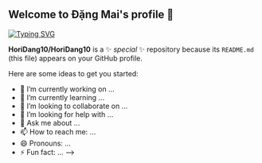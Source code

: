 ## Welcome to Đặng Mai's profile 👋
<a align = center href="https://git.io/typing-svg"><img src="https://readme-typing-svg.demolab.com?font=Helventica&weight=600&duration=5020&pause=1000&color=ece0d1&background=FFE5BD00&center=true&vCenter=true&width=435&lines=Hi+mates%2C+I'm+Hori-san+aka+%C4%90%E1%BA%B7ng+Mai" alt="Typing SVG" /></a>

**HoriDang10/HoriDang10** is a ✨ _special_ ✨ repository because its `README.md` (this file) appears on your GitHub profile.

Here are some ideas to get you started:

- 🔭 I’m currently working on ...
- 🌱 I’m currently learning ...
- 👯 I’m looking to collaborate on ...
- 🤔 I’m looking for help with ...
- 💬 Ask me about ...
- 📫 How to reach me: ...
- 😄 Pronouns: ...
- ⚡ Fun fact: ...
-->
